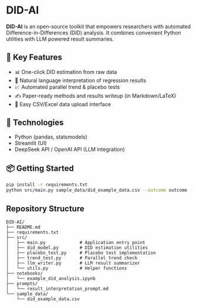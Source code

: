 # DID-AI

**DID-AI** is an open-source toolkit that empowers researchers with automated Difference-in-Differences (DID) analysis. It combines convenient Python utilities with LLM powered result summaries.

## 🌟 Key Features

- 📊 One-click DID estimation from raw data
- 🧠 Natural language interpretation of regression results
- 📈 Automated parallel trend & placebo tests
- ✍️ Paper-ready methods and results writeup (in Markdown/LaTeX)
- 📁 Easy CSV/Excel data upload interface

## 🔧 Technologies

- Python (pandas, statsmodels)
- Streamlit (UI)
- DeepSeek API / OpenAI API (LLM integration)

## 📦 Getting Started

```bash
pip install -r requirements.txt
python src/main.py sample_data/did_example_data.csv --outcome outcome --treatment treated --time time
```

## Repository Structure

```
DID-AI/
├── README.md
├── requirements.txt
├── src/
│   ├── main.py             # Application entry point
│   ├── did_model.py        # DID estimation utilities
│   ├── placebo_test.py     # Placebo test implementation
│   ├── trend_test.py       # Parallel trend check
│   ├── llm_writer.py       # LLM result summarizer
│   └── utils.py            # Helper functions
├── notebooks/
│   └── example_did_analysis.ipynb
├── prompts/
│   └── result_interpretation_prompt.md
└── sample_data/
    └── did_example_data.csv
```
